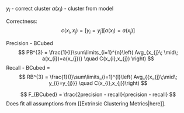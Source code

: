 $y_{i}$ - correct cluster
$a(x_{i})$ - cluster from model

Correctness:
$$
c(x_{i}, x_{j}) = [y_{i}=y_{j}][a(x_{i})=a(x_{j})]
$$

Precision - BCubed 
$$
PB^{3} = \frac{1}{l}\sum\limits_{i=1}^{n}\left( Avg_{x_{j}\; \mid\; a(x_{i})=a(x_{j})} \quad  C(x_{i},x_{j}) \right) 
$$
Recall - BCubed = 
$$
RB^{3} = \frac{1}{l}\sum\limits_{i=1}^{l}\left(  Avg_{{x_{j}\;\mid\; y_{i}=y_{j}}} \quad C(x_{i},x_{j})\right) 
$$

$$
F_{BCubed} = \frac{2precision - recall}{precision - recall}
$$
Does fit all assumptions from [[Extrinsic Clustering Metrics|here]].